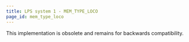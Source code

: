 ```yaml
---
title: LPS system 1 - MEM_TYPE_LOCO
page_id: mem_type_loco
---
```


This implementation is obsolete and remains for backwards compatibility.

